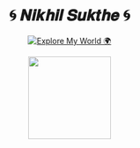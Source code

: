 <div align="center">

# 🌀 𝑵𝒊𝒌𝒉𝒊𝒍 𝑺𝒖𝒌𝒕𝒉𝒆 🌀  

 [![Explore My World 🌍](https://img.shields.io/badge/Visit-My%20Website-000000?style=for-the-badge&logo=vercel&logoColor=white)](https://nikhilsukthe.vercel.app/)




<img src="https://i.imgur.com/your-gif.gif" width="150px">

</div>
